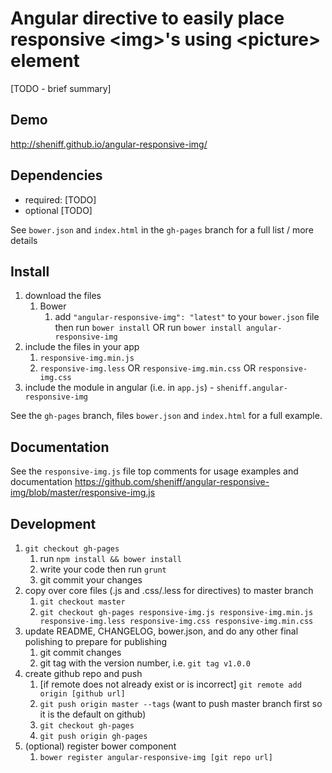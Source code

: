 # Angular directive to easily place responsive &lt;img&gt;'s using &lt;picture&gt; element

[TODO - brief summary]

## Demo
http://sheniff.github.io/angular-responsive-img/

## Dependencies
- required:
	[TODO]
- optional
	[TODO]

See `bower.json` and `index.html` in the `gh-pages` branch for a full list / more details

## Install
1. download the files
	1. Bower
		1. add `"angular-responsive-img": "latest"` to your `bower.json` file then run `bower install` OR run `bower install angular-responsive-img`
2. include the files in your app
	1. `responsive-img.min.js`
	2. `responsive-img.less` OR `responsive-img.min.css` OR `responsive-img.css`
3. include the module in angular (i.e. in `app.js`) - `sheniff.angular-responsive-img`

See the `gh-pages` branch, files `bower.json` and `index.html` for a full example.


## Documentation
See the `responsive-img.js` file top comments for usage examples and documentation
https://github.com/sheniff/angular-responsive-img/blob/master/responsive-img.js


## Development

1. `git checkout gh-pages`
	1. run `npm install && bower install`
	2. write your code then run `grunt`
	3. git commit your changes
2. copy over core files (.js and .css/.less for directives) to master branch
	1. `git checkout master`
	2. `git checkout gh-pages responsive-img.js responsive-img.min.js responsive-img.less responsive-img.css responsive-img.min.css`
3. update README, CHANGELOG, bower.json, and do any other final polishing to prepare for publishing
	1. git commit changes
	2. git tag with the version number, i.e. `git tag v1.0.0`
4. create github repo and push
	1. [if remote does not already exist or is incorrect] `git remote add origin [github url]`
	2. `git push origin master --tags` (want to push master branch first so it is the default on github)
	3. `git checkout gh-pages`
	4. `git push origin gh-pages`
5. (optional) register bower component
	1. `bower register angular-responsive-img [git repo url]`
